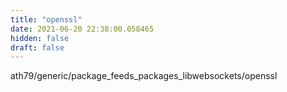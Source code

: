 ```yaml
---
title: "openssl"
date: 2021-06-20 22:38:00.058465
hidden: false
draft: false
---
```


ath79/generic/package_feeds_packages_libwebsockets/openssl

